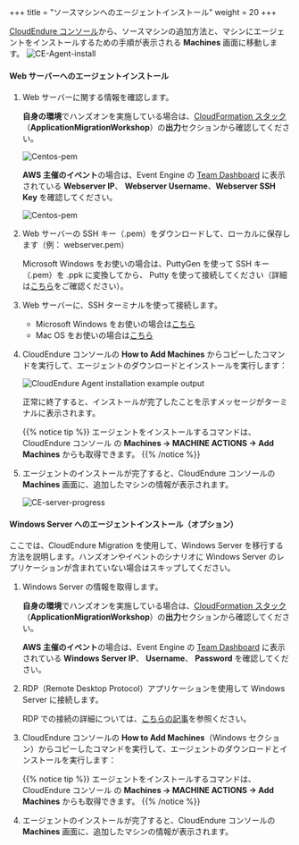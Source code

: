 +++
title = "ソースマシンへのエージェントインストール"
weight = 20
+++

<a href="https://console.cloudendure.com">CloudEndure コンソール</a>から、ソースマシンの追加方法と、マシンにエージェントをインストールするための手順が表示される **Machines** 画面に移動します。
![CE-Agent-install](/ce/CE-Agent-install.png)

#### Web サーバーへのエージェントインストール

1. Web サーバーに関する情報を確認します。

    **自身の環境**でハンズオンを実施している場合は、<a href="https://us-west-2.console.aws.amazon.com/cloudformation/home?region=us-west-2#/" target="_blank">CloudFormation スタック</a>（**ApplicationMigrationWorkshop**）の**出力**セクションから確認してください。

    ![Centos-pem](/ce/webserver-self-paced-info.ja.png)    

    **AWS 主催のイベント**の場合は、Event Engine の <A href="https://dashboard.eventengine.run/dashboard" target="_blank">Team Dashboard</a> に表示されている **Webserver IP**、 **Webserver Username**、**Webserver SSH Key** を確認してください。

    ![Centos-pem](/ce/Centos-pem.png)

2. Web サーバーの SSH キー（.pem）をダウンロードして、ローカルに保存します（例： webserver.pem）

    Microsoft Windows をお使いの場合は、PuttyGen を使って SSH キー（.pem）を .ppk に変換してから、 Putty を使って接続してください（詳細は<a href="https://docs.aws.amazon.com/AWSEC2/latest/UserGuide/putty.html" target="_blank">こちら</a>をご確認ください）。
    

3. Web サーバーに、SSH ターミナルを使って接続します。

    - Microsoft Windows をお使いの場合は<a href="https://docs.aws.amazon.com/AWSEC2/latest/UserGuide/putty.html" target="_blank">こちら</a>
    - Mac OS をお使いの場合は<a href="https://docs.aws.amazon.com/quickstarts/latest/vmlaunch/step-2-connect-to-instance.html#sshclient" target="_blank">こちら</a>

4. CloudEndure コンソールの **How to Add Machines** からコピーしたコマンドを実行して、エージェントのダウンロードとインストールを実行します：

    ![CloudEndure Agent installation example output](/ce/CE-Agent-install-detailed.ja.png)

    正常に終了すると、インストールが完了したことを示すメッセージがターミナルに表示されます。
    
    {{% notice tip %}}
エージェントをインストールするコマンドは、CloudEndure コンソール の **Machines → MACHINE ACTIONS → Add Machines** からも取得できます。
{{% /notice %}}

5. エージェントのインストールが完了すると、CloudEndure コンソールの **Machines** 画面に、追加したマシンの情報が表示されます。

    ![CE-server-progress](/ce/CE-server-progress.png)


#### Windows Server へのエージェントインストール（オプション）

ここでは、CloudEndure Migration を使用して、Windows Server を移行する方法を説明します。ハンズオンやイベントのシナリオに Windows Server のレプリケーションが含まれていない場合はスキップしてください。

1. Windows Server の情報を取得します。

    **自身の環境**でハンズオンを実施している場合は、<a href="https://us-west-2.console.aws.amazon.com/cloudformation/home?region=us-west-2#/" target="_blank">CloudFormation スタック</a>（**ApplicationMigrationWorkshop**）の**出力**セクションから確認してください。

    **AWS 主催のイベント**の場合は、Event Engine の <A href="https://dashboard.eventengine.run/dashboard" target="_blank">Team Dashboard</a> に表示されている **Windows Server IP**、 **Username**、 **Password** を確認してください。

2. RDP（Remote Desktop Protocol）アプリケーションを使用して Windows Server に接続します。

    RDP での接続の詳細については、<a href="https://docs.aws.amazon.com/AWSEC2/latest/WindowsGuide/connecting_to_windows_instance.html" target="_blank">こちらの記事</a>を参照ください。

3. CloudEndure コンソールの **How to Add Machines**（Windows セクション）からコピーしたコマンドを実行して、エージェントのダウンロードとインストールを実行します：

    {{% notice tip %}}
エージェントをインストールするコマンドは、CloudEndure コンソール の **Machines → MACHINE ACTIONS → Add Machines** からも取得できます。
{{% /notice %}}

4. エージェントのインストールが完了すると、CloudEndure コンソールの **Machines** 画面に、追加したマシンの情報が表示されます。